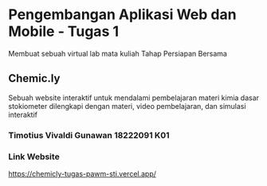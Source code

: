# Pengembangan Aplikasi Web dan Mobile - Tugas 1

Membuat sebuah virtual lab mata kuliah Tahap Persiapan Bersama

## Chemic.ly

Sebuah website interaktif untuk mendalami pembelajaran materi kimia dasar stokiometer dilengkapi dengan materi, video pembelajaran, dan simulasi interaktif

### Timotius Vivaldi Gunawan 18222091 K01

### Link Website

https://chemicly-tugas-pawm-sti.vercel.app/



